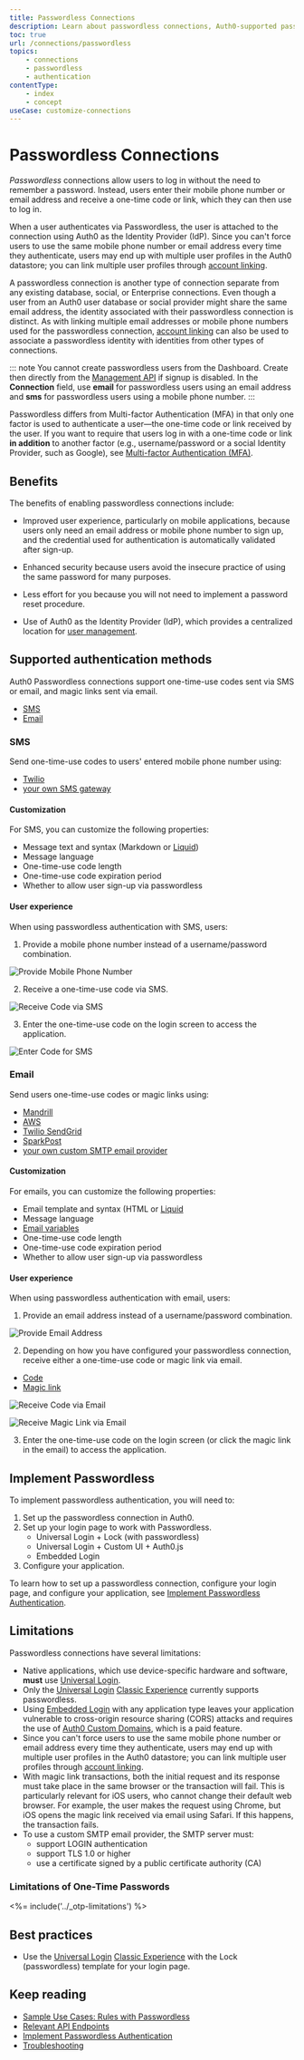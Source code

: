 ```yaml
---
title: Passwordless Connections
description: Learn about passwordless connections, Auth0-supported passwordless methods of authentication, and how to implement passwordless authentication with Auth0.
toc: true
url: /connections/passwordless
topics:
    - connections
    - passwordless
    - authentication
contentType:
    - index
    - concept
useCase: customize-connections
---
```

# Passwordless Connections

<dfn data-key="passwordless">Passwordless</dfn> connections allow users to log in without the need to remember a password. Instead, users enter their mobile phone number or email address and receive a one-time code or link, which they can then use to log in.

When a user authenticates via Passwordless, the user is attached to the connection using Auth0 as the Identity Provider (IdP). Since you can't force users to use the same mobile phone number or email address every time they authenticate, users may end up with multiple user profiles in the Auth0 datastore; you can link multiple user profiles through [account linking](/extensions/account-link).

A passwordless connection is another type of connection separate from any existing database, social, or Enterprise connections. Even though a user from an Auth0 user database or social provider might share the same email address, the identity associated with their passwordless connection is distinct. As with linking multiple email addresses or mobile phone numbers used for the passwordless connection, [account linking](/extensions/account-link) can also be used to associate a passwordless identity with identities from other types of connections.

::: note
You cannot create passwordless users from the Dashboard. Create then directly from the [Management API](/api/management/v2#!/Users/post_users) if signup is disabled. In the **Connection** field, use **email** for passwordless users using an email address and **sms** for passwordless users using a mobile phone number.
:::

Passwordless differs from Multi-factor Authentication (MFA) in that only one factor is used to authenticate a user&mdash;the one-time code or link received by the user. If you want to require that users log in with a one-time code or link **in addition** to another factor (e.g., username/password or a social Identity Provider, such as Google), see [Multi-factor Authentication (MFA)](/multifactor-authentication).

## Benefits

The benefits of enabling passwordless connections include:

* Improved user experience, particularly on mobile applications, because users only need an email address or mobile phone number to sign up, and the credential used for authentication is automatically validated after sign-up.

* Enhanced security because users avoid the insecure practice of using the same password for many purposes.

* Less effort for you because you will not need to implement a password reset procedure.

* Use of Auth0 as the Identity Provider (IdP), which provides a centralized location for [user management](/users).

## Supported authentication methods

Auth0 Passwordless connections support one-time-use codes sent via SMS or email, and magic links sent via email.

<div class="code-picker">
  <div class="languages-bar">
    <ul>
      <li><a href="#sms" data-toggle="tab">SMS</a></li>
      <li><a href="#email" data-toggle="tab">Email</a></li>
    </ul>
  </div>
  <div class="tab-content">
    <div id="sms" class="tab-pane active">

### SMS

Send one-time-use codes to users' entered mobile phone number using:

* <a href="/dashboard/guides/connections/configure-passwordess-sms">Twilio</a>
* <a href="/connections/passwordless/guides/use-sms-gateway-passwordless">your own SMS gateway</a>

#### Customization

For SMS, you can customize the following properties:

* Message text and syntax (Markdown or [Liquid](/email/liquid-syntax))
* Message language
* One-time-use code length
* One-time-use code expiration period
* Whether to allow user sign-up via passwordless

#### User experience

When using passwordless authentication with SMS, users:

1. Provide a mobile phone number instead of a username/password combination.

 ![Provide Mobile Phone Number](/media/articles/connections/passwordless/passwordless-sms-enter-phone-web.png)

2. Receive a one-time-use code via SMS.

<div class="phone-mockup">
  <img src="/media/articles/connections/passwordless/passwordless-sms-receive-code-web.png" alt="Receive Code via SMS"/>
</div>

3. Enter the one-time-use code on the login screen to access the application.

![Enter Code for SMS](/media/articles/connections/passwordless/passwordless-sms-enter-code-web.png)

</div>
    <div id="email" class="tab-pane">

### Email

Send users one-time-use codes or magic links using:

* [Mandrill](/email/providers#configure-mandrill)
* [AWS](/email/providers#configure-amazon-ses)
* [Twilio SendGrid](/email/providers#configure-sendgrid)
* [SparkPost](/email/providers#configure-sparkpost)
* [your own custom SMTP email provider](/email/providers#configure-a-custom-smtp-server)

#### Customization

For emails, you can customize the following properties:

* Email template and syntax (HTML or [Liquid](/email/liquid-syntax)
* Message language
* [Email variables](/email/templates)
* One-time-use code length
* One-time-use code expiration period
* Whether to allow user sign-up via passwordless

#### User experience

When using passwordless authentication with email, users:

1. Provide an email address instead of a username/password combination.

![Provide Email Address](/media/articles/connections/passwordless/passwordless-email-request-web.png)

2. Depending on how you have configured your passwordless connection, receive either a one-time-use code or magic link via email.

<div class="code-picker">
  <div class="languages-bar">
    <ul>
      <li><a href="#code" data-toggle="tab">Code</a></li>
      <li><a href="#link" data-toggle="tab">Magic link</a></li>
    </ul>
  </div>
  <div class="tab-content">
    <div id="code" class="tab-pane active">

![Receive Code via Email](/media/articles/connections/passwordless/passwordless-email-receive-code-web.png)
    </div>
    <div id="link" class="tab-pane">
      ![Receive Magic Link via Email](/media/articles/connections/passwordless/passwordless-email-receive-link.png)
    </div>
  </div>
</div>

3. Enter the one-time-use code on the login screen (or click the magic link in the email) to access the application.

    </div>
  </div>
</div>

## Implement Passwordless

To implement passwordless authentication, you will need to:

1. Set up the passwordless connection in Auth0.
2. Set up your login page to work with Passwordless.
    * Universal Login + Lock (with passwordless)
    * Universal Login + Custom UI + Auth0.js
    * Embedded Login
3. Configure your application.

To learn how to set up a passwordless connection, configure your login page, and configure your application, see [Implement Passwordless Authentication](/connections/passwordless/guides/implement-passwordless).

## Limitations

Passwordless connections have several limitations:

* Native applications, which use device-specific hardware and software, **must** use [Universal Login](/universal-login).
*  Only the [Universal Login](/universal-login) [Classic Experience](/universal-login/classic) currently supports passwordless.
* Using [Embedded Login](/login/embedded) with any application type leaves your application vulnerable to cross-origin resource sharing (CORS) attacks and requires the use of [Auth0 Custom Domains](/custom-domains), which is a paid feature.
* Since you can't force users to use the same mobile phone number or email address every time they authenticate, users may end up with multiple user profiles in the Auth0 datastore; you can link multiple user profiles through [account linking](/extensions/account-link).
* With magic link transactions, both the initial request and its response must take place in the same browser or the transaction will fail. This is particularly relevant for iOS users, who cannot change their default web browser. For example, the user makes the request using Chrome, but iOS opens the magic link received via email using Safari. If this happens, the transaction fails.
* To use a custom SMTP email provider, the SMTP server must:
    - support LOGIN authentication
    - support TLS 1.0 or higher
    - use a certificate signed by a public certificate authority (CA)

### Limitations of One-Time Passwords

<%= include('../_otp-limitations') %>

## Best practices

* Use the [Universal Login](/universal-login) [Classic Experience](/universal-login/classic) with the Lock (passwordless) template for your login page.

## Keep reading

* [Sample Use Cases: Rules with Passwordless](/connections/passwordless/concepts/sample-use-cases-rules)
* [Relevant API Endpoints](/connections/passwordless/reference/relevant-api-endpoints)
* [Implement Passwordless Authentication](/connections/passwordless/guides/implement-passwordless)
* [Troubleshooting](/connections/passwordless/reference/troubleshoot)
